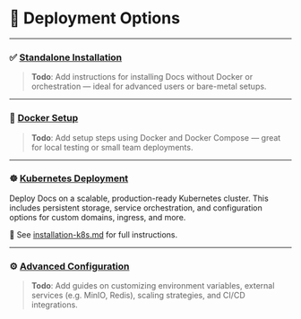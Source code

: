 # 🚀 Deployment Options

---

### ✅ [Standalone Installation](./installation-standalone.md)
> **Todo**: Add instructions for installing Docs without Docker or orchestration — ideal for advanced users or bare-metal setups.

---

### 🐳 [Docker Setup](./installation-docker.md)
> **Todo**: Add setup steps using Docker and Docker Compose — great for local testing or small team deployments.

---

### ☸️ [Kubernetes Deployment](./installation-k8s.md)

Deploy Docs on a scalable, production-ready Kubernetes cluster. This includes persistent storage, service orchestration, and configuration options for custom domains, ingress, and more.

📄 See [installation-k8s.md](./installation-k8s.md) for full instructions.

---

### ⚙️ [Advanced Configuration](./installation-advanced.md)
> **Todo**: Add guides on customizing environment variables, external services (e.g. MinIO, Redis), scaling strategies, and CI/CD integrations.
